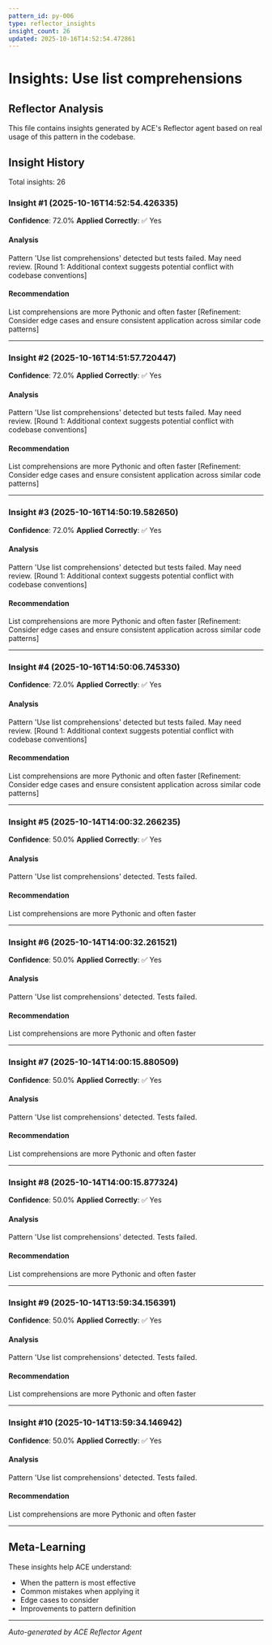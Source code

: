 ```yaml
---
pattern_id: py-006
type: reflector_insights
insight_count: 26
updated: 2025-10-16T14:52:54.472861
---
```

# Insights: Use list comprehensions

## Reflector Analysis

This file contains insights generated by ACE's Reflector agent based on real usage of this pattern in the codebase.

## Insight History

Total insights: 26

### Insight #1 (2025-10-16T14:52:54.426335)

**Confidence**: 72.0%
**Applied Correctly**: ✅ Yes

#### Analysis

Pattern 'Use list comprehensions' detected but tests failed. May need review. [Round 1: Additional context suggests potential conflict with codebase conventions]

#### Recommendation

List comprehensions are more Pythonic and often faster [Refinement: Consider edge cases and ensure consistent application across similar code patterns]

---

### Insight #2 (2025-10-16T14:51:57.720447)

**Confidence**: 72.0%
**Applied Correctly**: ✅ Yes

#### Analysis

Pattern 'Use list comprehensions' detected but tests failed. May need review. [Round 1: Additional context suggests potential conflict with codebase conventions]

#### Recommendation

List comprehensions are more Pythonic and often faster [Refinement: Consider edge cases and ensure consistent application across similar code patterns]

---

### Insight #3 (2025-10-16T14:50:19.582650)

**Confidence**: 72.0%
**Applied Correctly**: ✅ Yes

#### Analysis

Pattern 'Use list comprehensions' detected but tests failed. May need review. [Round 1: Additional context suggests potential conflict with codebase conventions]

#### Recommendation

List comprehensions are more Pythonic and often faster [Refinement: Consider edge cases and ensure consistent application across similar code patterns]

---

### Insight #4 (2025-10-16T14:50:06.745330)

**Confidence**: 72.0%
**Applied Correctly**: ✅ Yes

#### Analysis

Pattern 'Use list comprehensions' detected but tests failed. May need review. [Round 1: Additional context suggests potential conflict with codebase conventions]

#### Recommendation

List comprehensions are more Pythonic and often faster [Refinement: Consider edge cases and ensure consistent application across similar code patterns]

---

### Insight #5 (2025-10-14T14:00:32.266235)

**Confidence**: 50.0%
**Applied Correctly**: ✅ Yes

#### Analysis

Pattern 'Use list comprehensions' detected. Tests failed.

#### Recommendation

List comprehensions are more Pythonic and often faster

---

### Insight #6 (2025-10-14T14:00:32.261521)

**Confidence**: 50.0%
**Applied Correctly**: ✅ Yes

#### Analysis

Pattern 'Use list comprehensions' detected. Tests failed.

#### Recommendation

List comprehensions are more Pythonic and often faster

---

### Insight #7 (2025-10-14T14:00:15.880509)

**Confidence**: 50.0%
**Applied Correctly**: ✅ Yes

#### Analysis

Pattern 'Use list comprehensions' detected. Tests failed.

#### Recommendation

List comprehensions are more Pythonic and often faster

---

### Insight #8 (2025-10-14T14:00:15.877324)

**Confidence**: 50.0%
**Applied Correctly**: ✅ Yes

#### Analysis

Pattern 'Use list comprehensions' detected. Tests failed.

#### Recommendation

List comprehensions are more Pythonic and often faster

---

### Insight #9 (2025-10-14T13:59:34.156391)

**Confidence**: 50.0%
**Applied Correctly**: ✅ Yes

#### Analysis

Pattern 'Use list comprehensions' detected. Tests failed.

#### Recommendation

List comprehensions are more Pythonic and often faster

---

### Insight #10 (2025-10-14T13:59:34.146942)

**Confidence**: 50.0%
**Applied Correctly**: ✅ Yes

#### Analysis

Pattern 'Use list comprehensions' detected. Tests failed.

#### Recommendation

List comprehensions are more Pythonic and often faster

---

## Meta-Learning

These insights help ACE understand:
- When the pattern is most effective
- Common mistakes when applying it
- Edge cases to consider
- Improvements to pattern definition

---

*Auto-generated by ACE Reflector Agent*
